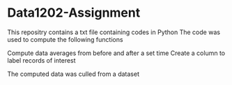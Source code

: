 # Data1202-Assignment
This repositry contains a txt file containing codes in Python
The code was used to compute the following functions

Compute data averages from before and after a set time
Create a column to label records of interest

The computed data was culled from a dataset
